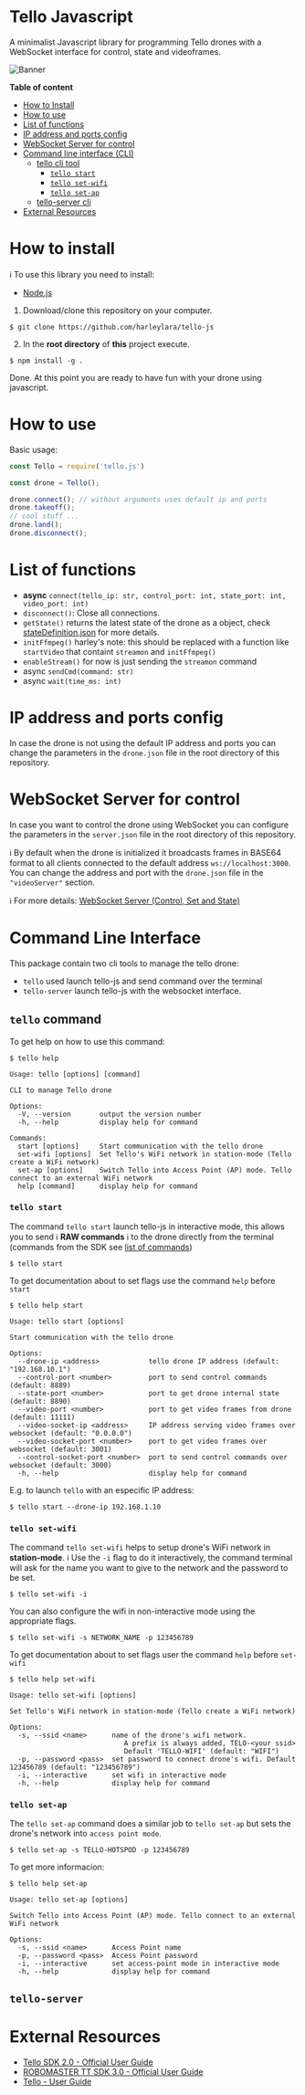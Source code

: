 # Tello Javascript

A minimalist Javascript library for programming Tello drones with a WebSocket interface for control, state and videoframes.

![Banner](./docs/tello-js-banner.jpg)

**Table of content**
* [How to Install](#how-to-install)
* [How to use](#how-to-use)
* [List of functions](#list-of-functions)
* [IP address and ports config](#ip-address-and-ports-config)
* [WebSocket Server for control](#websocket-server-for-control)
* [Command line interface (CLI)](#command-line-interface)
  * [tello cli tool](#tello-command)
	* [`tello start`](#tello-start)
	* [`tello set-wifi`](#telloset-wifi)
	* [`tello set-ap`](#telloset-ap)
  * [tello-server cli](#tello-server)
* [External Resources](#external-resources)

# How to install

ℹ️ To use this library you need to install:
- [Node.js](https://nodejs.org/)

1. Download/clone this repository on your computer.
```console
$ git clone https://github.com/harleylara/tello-js
```

2. In the **root directory** of **this** project execute.
```console
$ npm install -g .
```

Done. At this point you are ready to have fun with your drone using javascript.

# How to use

Basic usage:
```js
const Tello = require('tello.js')

const drone = Tello();

drone.connect(); // without arguments uses default ip and ports
drone.takeoff();
// cool stuff ...
drone.land();
drone.disconnect();
```

# List of functions

- **async** `connect(tello_ip: str, control_port: int, state_port: int, video_port: int)`
- `disconnect()`: Close all connections.
- `getState()` returns the latest state of the drone as a object, check [stateDefinition.json](./src/stateDefinition.json) for more details.
- `initFfmpeg()` harley's note: this should be replaced with a function like `startVideo` that containt `streamon` and `initFfmpeg()`
- `enableStream()` for now is just sending the `streamon` command
- async `sendCmd(command: str)`
- async `wait(time_ms: int)`

# IP address and ports config

In case the drone is not using the default IP address and ports you can change the parameters in the `drone.json` file in the root directory of this repository.


# WebSocket Server for control

In case you want to control the drone using WebSocket you can configure the parameters in the `server.json` file in the root directory of this repository.

ℹ️ By default when the drone is initialized it broadcasts frames in BASE64 format to all clients connected to the default address `ws://localhost:3000`. You can change the address and port with the `drone.json` file in the `"videoServer"` section.

ℹ️ For more details: [WebSocket Server (Control, Set and State)](docs/socket.md)

# Command Line Interface

This package contain two cli tools to manage the tello drone:
- `tello` used launch tello-js and send command over the terminal
- `tello-server` launch tello-js with the websocket interface.

##  `tello` command

To get help on how to use this command:
```console
$ tello help

Usage: tello [options] [command]

CLI to manage Tello drone

Options:
  -V, --version       output the version number
  -h, --help          display help for command

Commands:
  start [options]     Start communication with the tello drone
  set-wifi [options]  Set Tello's WiFi network in station-mode (Tello create a WiFi network)
  set-ap [options]    Switch Tello into Access Point (AP) mode. Tello connect to an external WiFi network
  help [command]      display help for command
```
###  `tello start`

The command `tello start` launch tello-js in interactive mode, this allows you to send ℹ️ **RAW commands** ℹ️ to the drone directly from the terminal (commands from the SDK see [list of commands](./docs/socket.md#list-of-commands))

```console
$ tello start
```

To get documentation about to set flags use the command `help` before `start`

```console
$ tello help start

Usage: tello start [options]

Start communication with the tello drone

Options:
  --drone-ip <address>            tello drone IP address (default: "192.168.10.1")
  --control-port <number>         port to send control commands (default: 8889)
  --state-port <number>           port to get drone internal state (default: 8890)
  --video-port <number>           port to get video frames from drone (default: 11111)
  --video-socket-ip <address>     IP address serving video frames over websocket (default: "0.0.0.0")
  --video-socket-port <number>    port to get video frames over websocket (default: 3001)
  --control-socket-port <number>  port to send control commands over websocket (default: 3000)
  -h, --help                      display help for command
```

E.g. to launch `tello` with an especific IP address:
```sconsoleh
$ tello start --drone-ip 192.168.1.10
```

### `tello set-wifi`

The command `tello set-wifi` helps to setup drone's WiFi network in **station-mode**. ℹ️ Use the `-i` flag to do it interactively, the command terminal will ask for the name you want to give to the network and the password to be set.

```console
$ tello set-wifi -i
```

You can also configure the wifi in non-interactive mode using the appropriate flags.
```console
$ tello set-wifi -s NETWORK_NAME -p 123456789
```

To get documentation about to set flags user the command `help` before `set-wifi`
```console
$ tello help set-wifi

Usage: tello set-wifi [options]

Set Tello's WiFi network in station-mode (Tello create a WiFi network)

Options:
  -s, --ssid <name>      name of the drone's wifi network.
                            A prefix is always added, TELO-<your ssid>
                            Default 'TELLO-WIFI' (default: "WIFI")
  -p, --password <pass>  set password to connect drone's wifi. Default 123456789 (default: "123456789")
  -i, --interactive      set wifi in interactive mode
  -h, --help             display help for command

```

###  `tello set-ap`

The `tello set-ap` command does a similar job to `tello set-ap` but sets the drone's network into `access point mode`.

```console
$ tello set-ap -s TELLO-HOTSPOD -p 123456789
```

To get more informacion:
```console
$ tello help set-ap

Usage: tello set-ap [options]

Switch Tello into Access Point (AP) mode. Tello connect to an external WiFi network

Options:
  -s, --ssid <name>      Access Point name
  -p, --password <pass>  Access Point password
  -i, --interactive      set access-point mode in interactive mode
  -h, --help             display help for command

```

## `tello-server`

# External Resources
- [Tello SDK 2.0 - Official User Guide](https://dl-cdn.ryzerobotics.com/downloads/Tello/Tello%20SDK%202.0%20User%20Guide.pdf)
- [ROBOMASTER TT SDK 3.0 - Official User Guide](https://dl.djicdn.com/downloads/RoboMaster+TT/Tello_SDK_3.0_User_Guide_en.pdf)
- [Tello - User Guide](https://dl.djicdn.com/downloads/RoboMaster+TT/Tello_SDK_3.0_User_Guide_en.pdf)
